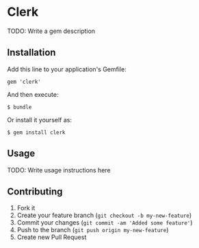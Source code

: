 # Clerk

TODO: Write a gem description

## Installation

Add this line to your application's Gemfile:

    gem 'clerk'

And then execute:

    $ bundle

Or install it yourself as:

    $ gem install clerk

## Usage

TODO: Write usage instructions here

## Contributing

1. Fork it
2. Create your feature branch (`git checkout -b my-new-feature`)
3. Commit your changes (`git commit -am 'Added some feature'`)
4. Push to the branch (`git push origin my-new-feature`)
5. Create new Pull Request
